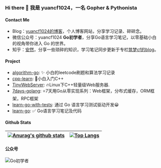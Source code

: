 ### Hi there 👋 我是 yuancf1024，一名 Gopher & Pythonista

#### Contact Me

* Blog：[yuancf1024的博客](https://yuancf1024.github.io/)，个人博客网站，分享学习记录、碎碎念。
* 微信公众号：yuancf1024 **Go初学者**，分享Go语言学习笔记，以零基础小白的视角带你进入 Go 的世界。
* 知乎：[安然](https://www.zhihu.com/people/zhumengcf)，分享一些琐碎的知识，学习笔记同步更新于专栏[筑梦cf的blog](https://www.zhihu.com/column/c_1442897142885548032)。

#### Project

* [algorithm-go](https://github.com/yuancf1024/algorithm-go): ✨ 小白的leetcode刷题和算法学习记录
* [cpp-learn](https://github.com/yuancf1024/cpp-learn): 💪小白入门C++
* [TinyWebServer](https://github.com/yuancf1024/TinyWebServer.git): 🔥Linux下C++轻量级Web服务器.
* [7days-golang](https://github.com/yuancf1024/7days-golang.git): ⭐7天用Go从零实现系列：Web框架，分布式缓存，ORM框架，RPC框架
* [learn-go-with-tests](https://github.com/yuancf1024/learn-go-with-tests): 通过 Go 语言学习测试驱动开发😀
* [learn-go](https://github.com/yuancf1024/learn-go.git): ✅ Go语言学习笔记及代码

<!--
* [Coding-cf](https://github.com/yuancf1024/Coding-cf): some practice code for learning go, java, cloudcomputing & algorithm(一些平平无奇的学习代码~)
* [ultimate-go-cn](https://github.com/yuancf1024/ultimate-go-cn): Go学习终极笔记 The Ultimate Go Study Guide-CN
-->


#### Github Stats

| [![Anurag's github stats](https://github-readme-stats.vercel.app/api?username=yuancf1024)](https://github.com/anuraghazra/github-readme-stats) | [![Top Langs](https://github-readme-stats.vercel.app/api/top-langs/?username=yuancf1024&hide=javascript,html,css)](https://github.com/anuraghazra/github-readme-stats) |
| ------------------------------------------------------------ | ------------------------------------------------------------ |

#### 公众号
![Go初学者](https://i.loli.net/2021/11/16/8rL6fPq49ypSlAi.png)

<!--
**yuancf1024/yuancf1024** is a ✨ _special_ ✨ repository because its `README.md` (this file) appears on your GitHub profile.

Here are some ideas to get you started:

- 🔭 I’m currently working on ...
- 🌱 I’m currently learning ...
- 👯 I’m looking to collaborate on ...
- 🤔 I’m looking for help with ...
- 💬 Ask me about ...
- 📫 How to reach me: ...
- 😄 Pronouns: ...
- ⚡ Fun fact: ...
-->
